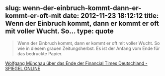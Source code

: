 slug: wenn-der-einbruch-kommt-dann-er-kommt-er-oft-mit
date: 2012-11-23 18:12:12
title: Wenn der Einbruch kommt, dann er kommt er oft mit voller Wucht. So...
type: quote
---

> Wenn der Einbruch kommt, dann er kommt er oft mit voller Wucht. So wie in diesem grauen Zeitungsherbst. Es ist der Anfang vom Ende für das bedruckte Papier.

[Wolfgang Münchau über das Ende der Financial Times Deutschland - SPIEGEL ONLINE](http://www.spiegel.de/wirtschaft/wolfgang-muenchau-ueber-das-ende-der-financial-times-deutschland-a-868508.html)
